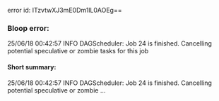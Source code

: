 error id: ITzvtwXJ3mE0Dm1lL0AOEg==
### Bloop error:

25/06/18 00:42:57 INFO DAGScheduler: Job 24 is finished. Cancelling potential speculative or zombie tasks for this job
#### Short summary: 

25/06/18 00:42:57 INFO DAGScheduler: Job 24 is finished. Cancelling potential speculative or zombie ...
